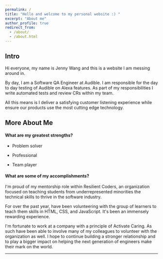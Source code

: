 ```yaml
---
permalink: /
title: "Hello and welcome to my personal website :) "
excerpt: "About me"
author_profile: true
redirect_from:
  - /about/
  - /about.html
---
```


Intro
------
Hi everyone, my name is Jenny Wang and this is a website I am messing around in.

By day, I am a Software QA Engineer at Audible. I am responsible for the day to day testing of Audible on Alexa features. As part of my responsibilities I write automated tests and review CRs within my team.

All this means is I deliver a satisfying customer listening experience while ensure our products use the most cutting edge technology.

<!---
Potential Blog Post #1
## Topic: What is your dream job? or Where do you see yourself in 5 years?
I have a passion for efficiency. The thrill of being able to accomplish goals before deadlines gives me the greatest rush. A planner at heart, I find great enjoyment in breaking down seemingly unsurmountable problems into manageable increments. I would assume that's what lead to my interest in the field of technology. It allows my left brain to go wild; organize and prioritize my to do list to my heart's content. After all, all of lifes problems are just an app away from being solved.
Being so data driven has helped me in many ways in my life. Math was always my favorite subject. I would always be the friend who had the detailed iternary for any upcoming trip, making sure we would be able to hit up every scenic location and still be on time to reservations at the restaruant we saw on instagram the other day. #foodie
At this stage of my life, I am interested in growing my analytical mindset to help solve real world problems. I would love to continue to travel and learn from other to help expand my perspective. I am actively exploring ways to strengthen my creativity with my [photography] (https://www.instagram.com/hello.jennyw/) This is me on my journey of self discovery and finding happiness.
--->

More About Me
------
#### What are my greatest strengths?
* Problem solver  
<!--- systematic, organized, analyitical, rigorous, thorough, innovative --->
* Professional  
<!--- competent, efficient, skillful, qualitifies, focused, attentive, experienced, productive, attention to detail --->
* Team player  
<!--- empathetic, strong communicator, good listener, people person/have social skills --->
<!--- Others: Joyful, Good humored, leader, scholar, friendly--->

<!--- #### What are my greatest weaknesses?
* Reserved
From experience I notice it takes time for me to get accustomed to new environments. I can come off as shy in the beginning, because I prefer develop an understanding of products and subject matter before I voice my opinions.
* Inexperience with large companies
Having only worked in a sub-200 employee company, I do not have experience working on projects with large teams. Although by working in a smaller company, it has allowed me to step up for different responsibilities when additional help is needed and to work with people across multiple departments.
--->

<!--- har har har
* Mac and cheese (why can't I stop eating you)
* Spring Pollen
* Identifying weaknesses
--->

#### What are some of my accomplishments?
I'm proud of my mentorship role within Resilient Coders, an organization focused on teaching students from underrepresented minorities the technical skills to thrive in the software industry.

For over the past year, have been volunteering with the group of learners to teach them skills in HTML, CSS, and JavaScript. It's been an immensely rewarding experience.

I'm fortunate to work at a company with a principle of Activate Caring. As such have been able to involve many of my colleagues to volunteer with the organization as well. I hope to continue building a stronger relationship and to play a bigger impact on helping the next generation of engineers make their mark on the world. 

<!---
Professionally, I am proud of how I've grown my project just myself to a team of four full time testers. The biggest challenge had to be switching my mindset from a follower to a leader. Given the opportunity, I choose to go above and beyond what was required. My predecessor set some basic responsibilities for the position. When I took over, I was able to build and expand upon those responsibilities which lead to sustained progress and doubling the bug resolution rate of my team.

It was a wonderful experience getting to work closer with the Development, Dev Ops, and Product Management Teams. I learned a lot about what goes into the Software Life Cycle. It was great seeing the correlation between self taught material and actual real world practices.

Outside of work, I am most proud of having attained my Scrum Master certification. Since I had taken on a new role with little guidance of industry standards, I took it upon myself to do research off hours and arm myself with strategies to tackle problems at work. Having been out of school for a few years some self study was a good break to my day to day life and refreshing to be able to go at my own pace outside of the 9-5 grind.
--->

<!---Can check out [my portfolio](https://jennywang.info/portfolio)! --->


<!--- Another good blog post idea #### What is a time you've exercized leadership? --->
<!---
#### What do I like to do outside of work?
I am a huge fan of reading,
Can check out some of my technical (and non-technical) recommendations in the Books tab (Work In Progress)
--->

<!---
#### If you were an animal which one would you be?
A lot of people have commented that I remind them of a dog: strong, loyal, happy-go-lucky. I however just visited the Atlanta Aquarium and have to say my favorite animal on display was the egg yolk jellyfish. The serene nature of these gentle aquatic creatures resonated with me. Perhaps I was just hungry.
would love to insert image of jellyfish here
--->

<!---
Things I'd like to add to this site
---
- [x] Go through all the pages and get rid of tabs that are not relevant
- [x] Update the about me page with personal type and picture
- [x] Remove Dribble from contact me page
- [x] Upload resume online: see /resume/
- [ ] Put personal projects online in portfolio -- in progress
- [x] Create first blog post
- [ ] Upload background texture or theme
- [x] Upload favicon
- [ ] Add Goodbooks widget -- in progress
- [ ] Add a comments section to every page
- [ ] Find out how to integrate with a TODO list maker
- [ ] Transform talkmap into a travel map

--->
<!--- Try to finish this check list by Friday! --->

---
